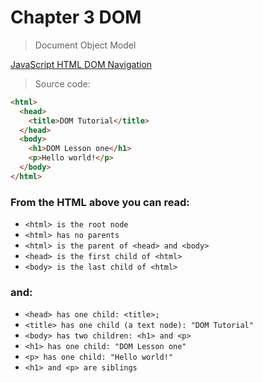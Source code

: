 # Chapter 3 DOM

> Document Object Model

[JavaScript HTML DOM Navigation](http://www.w3schools.com/js/js_htmldom_navigation.asp)

> Source code:

```html
<html>
  <head>
    <title>DOM Tutorial</title>
  </head>
  <body>
    <h1>DOM Lesson one</h1>
    <p>Hello world!</p>
  </body>
</html>
```

### From the HTML above you can read:

- `<html> is the root node`
- `<html> has no parents`
- `<html> is the parent of <head> and <body>`
- `<head> is the first child of <html>`
- `<body> is the last child of <html>`

### and:

- `<head> has one child: <title>;`
- `<title> has one child (a text node): "DOM Tutorial"`
- `<body> has two children: <h1> and <p>`
- `<h1> has one child: "DOM Lesson one"`
- `<p> has one child: "Hello world!"`
- `<h1> and <p> are siblings`
